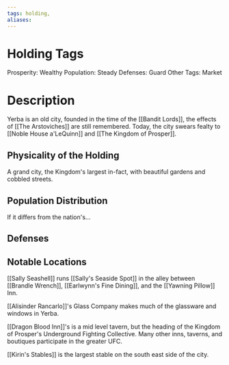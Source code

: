 ```yaml
---
tags: holding,
aliases:
---
```


# Holding Tags
Prosperity: Wealthy
Population: Steady
Defenses: Guard
Other Tags: Market

# Description
Yerba is an old city, founded in the time of the [[Bandit Lords]], the effects of [[The Arstoviches]] are still remembered. Today, the city swears fealty to [[Noble House a'LeQuinn]] and [[The Kingdom of Prosper]].

## Physicality of the Holding
A grand city, the Kingdom's largest in-fact, with beautiful gardens and cobbled streets.
## Population Distribution
If it differs from the nation's...

## Defenses

## Notable Locations
[[Sally Seashell]] runs [[Sally's Seaside Spot]] in the alley between [[Brandle Wrench]], [[Earlwynn's Fine Dining]], and the [[Yawning Pillow]] Inn.

[[Alisinder Rancarlo]]'s Glass Company makes much of the glassware and windows in Yerba.

[[Dragon Blood Inn]]'s is a mid level tavern, but the heading of the Kingdom of Prosper's Underground Fighting Collective. Many other inns, taverns, and boutiques participate in the greater UFC.

[[Kirin's Stables]] is the largest stable on the south east side of the city.

